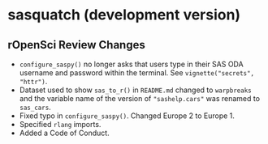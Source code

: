 # sasquatch (development version)

## rOpenSci Review Changes

- `configure_saspy()` no longer asks that users type in their SAS ODA username and password within the terminal. See `vignette("secrets", "httr")`.  
- Dataset used to show `sas_to_r()` in `README.md` changed to `warpbreaks` and the variable name of the version of `"sashelp.cars"` was renamed to `sas_cars`.
- Fixed typo in `configure_saspy()`. Changed Europe 2 to Europe 1.  
- Specified `rlang` imports.  
- Added a Code of Conduct.  
